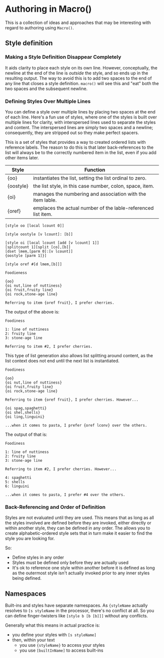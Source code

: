# Authoring in Macro\(\)

This is a collection of ideas and approaches that may be interesting with
regard to authoring using `Macro()`.

## Style definition

### Making a Style Definition Disappear Completely

It aids clarity to place each style on its own line. However,
conceptually, the newline at the end of the line is *outside*
the style, and so ends up in the resulting output. The way to
avoid this is to add two spaces to the end of any line that
closes a style definition. `macro()` will see this and "eat"
both the two spaces and the subsequent newline.

### Defining Styles Over Multiple Lines

You can define a style over multiple lines by placing two spaces at the
end of each line. Here's a fun use of styles, where one of the styles is 
built over multiple lines for clarity, with interspersed lines used to
separate the styles and content. The interspersed lines are simply two
spaces and a newline; consequently, they are stripped out so they make
perfect spacers.

This is a set of styles that provides a way to created ordered lists
with reference labels. The reason to do this is that later
back-references to the list will always be to the correctly numbered
item in the list, even if you add other items later.

Style | Function
----- | --------
\{oo\} | instantiates the list, setting the list ordinal to zero.
\{oostyle\} | the list style, in this case number, colon, space, item.
\{oi\} | manages the numbering and association with the item lable.
\{oref\} | emplaces the actual number of the lable-referenced list item.

```
[style oo [local lcount 0]]  
  
[style oostyle [v lcount]: [b]]  
  
[style oi [local lcount [add [v lcount] 1]]  
[splitcount 1][split [co],[b]]  
[dset lmem,[parm 0]:[v lcount]]  
{oostyle [parm 1]}]  
  
[style oref #[d lmem,[b]]]  
  
Foodieness

{oo}
{oi nut,line of nuttiness}
{oi fruit,fruity line}
{oi rock,stone-age line}

Referring to item {oref fruit}, I prefer cherries.
```

The output of the above is:

```
Foodiness

1: line of nuttiness
2: fruity line
3: stone-age line

Referring to item #2, I prefer cherries.
```

This type of list generation also allows list splitting around content,
as the list context does not end until the next list is instantiated.

```
Foodiness

{oo}
{oi nut,line of nuttiness}
{oi fruit,fruity line}
{oi rock,stone-age line}

Referring to item {oref fruit}, I prefer cherries. However...

{oi spag,spaghetti}
{oi shel,shells}
{oi ling,linguini}

...when it comes to pasta, I prefer {oref lconv} over the others.
```

The output of that is:

```
Foodiness

1: line of nuttiness
2: fruity line
3: stone-age line

Referring to item #2, I prefer cherries. However...

4: spaghetti
5: shells
6: linguini

...when it comes to pasta, I prefer #4 over the others.
```

### Back-Referencing and Order of Definition

Styles are not evaluated until they are used. This means that as long as all
the styles involved are defined before they are invoked, either directly or
within another style, they can be defined in any order. The allows you to
create alphabetic-ordered style sets that in turn make it easier to find the
style you are looking for.

So:

 * Define styles in any order
 * Styles must be defined only before they are actually used
 * It's ok to reference one style within another before it is defined
as long as the outermost style isn't actually invoked prior to any inner styles
being defined.

## Namespaces

Built-ins and styles have separate namespaces. As `{styleName` actually
resolves to `[s styleName` in the processor, there's no conflict at all.
So you can define finger-twisters like `[style b [b [b]]]` without any
conflicts.

Generally what this means in actual practice is:

 * you define your styles with `[s styleName]`
 * then, within your text
   * you use `{styleName}` to access your styles
   * you use `[builtInName]` to access built-ins

